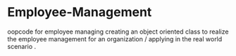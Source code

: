 # Employee-Management
oopcode  for employee managing creating an object oriented class to realize the employee management for an organization / applying in the real world scenario .
